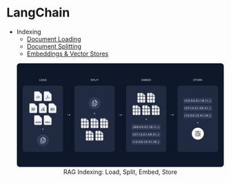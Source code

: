# LangChain

- Indexing
  - [Document Loading](./docs/document-loading.md)
  - [Document Splitting](./docs/document-splitting.md)
  - [Embeddings & Vector Stores](./docs/embeddings-vectorstores.md)
  <p align="center"><img src="./assets/img/rag_indexing.png" width=600/><br>RAG Indexing: Load, Split, Embed, Store</p>
